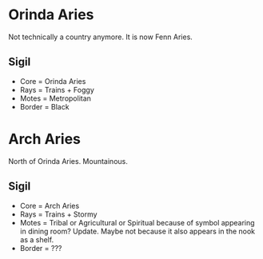 # Orinda Aries
Not technically a country anymore. It is now Fenn Aries.
## Sigil
- Core = Orinda Aries
- Rays = Trains + Foggy
- Motes = Metropolitan
- Border = Black
# Arch Aries
North of Orinda Aries. Mountainous.
## Sigil
- Core = Arch Aries
- Rays = Trains + Stormy
- Motes = Tribal or Agricultural or Spiritual because of symbol appearing in dining room? Update. Maybe not because it also appears in the nook as a shelf.
- Border = ???